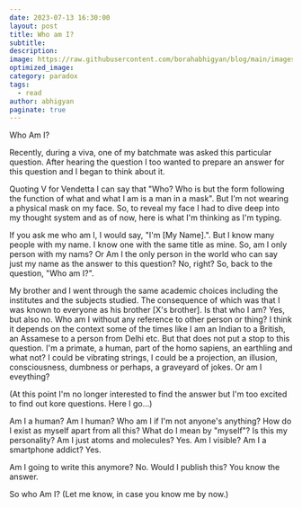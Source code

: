 ```yaml
---
date: 2023-07-13 16:30:00
layout: post
title: Who am I?
subtitle: 
description: 
image: https://raw.githubusercontent.com/borahabhigyan/blog/main/images/q.png
optimized_image:
category: paradox
tags:
  - read
author: abhigyan
paginate: true
---
```


Who Am I?

Recently, during a viva, one of my batchmate was asked this particular question. After hearing the question I too wanted to prepare an answer for this question and I began to think about it.

Quoting V for Vendetta I can say that "Who? Who is but the form following the function of what and what I am is a man in a mask". But I'm not wearing a physical mask on my face. So, to reveal my face I had to dive deep into my thought system and as of now, here is what I'm thinking as I'm typing.

If you ask me who am I, I would say, "I'm [My Name].". But I know many people with my name. I know one with the same title as mine. So, am I only person with my nams? Or Am I the only person in the world who can say just my name as the answer to this question? No, right? So, back to the question, "Who am I?".

My brother and I went through the same academic choices including the institutes and the subjects studied. The consequence of which was that I was known to everyone as his brother [X's brother]. Is that who I am? Yes, but also no. Who am I without any reference to other person or thing? I think it depends on the context some of the times like I am an Indian to a British, an Assamese to a person from Delhi etc. But that does not put a stop to this question. I'm a primate, a human, part of the homo sapiens, an earthling and what not? I could be vibrating strings, I could be a projection, an illusion, consciousness, dumbness or perhaps, a graveyard of jokes. Or am I eveything? 

(At this point I'm no longer interested to find the answer but I'm too excited to find out kore questions. Here I go...)

Am I a human? Am I human? Who am I if I'm not anyone's anything? How do I exist as myself apart from all this? What do I mean by "myself"? Is this my personality? Am I just atoms and molecules? Yes. Am I visible? Am I a smartphone addict? Yes.

Am I going to write this anymore? No.
Would I publish this? 
You know the answer.


So who Am I? 
(Let me know, in case you know me by now.)
